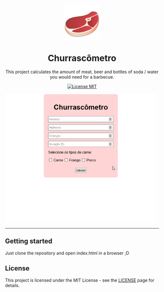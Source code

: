 <h1 align="center">
<br>
  <img src="./images/meat.png" alt="Churrascômetro" width="120">
<br>
<br>
Churrascômetro
</h1>

<p align="center">This project calculates the amount of meat, beer and bottles of soda / water you would need for a barbecue.
</p>

<p align="center">
  <a href="https://opensource.org/licenses/MIT">
    <img src="https://img.shields.io/badge/License-MIT-blue.svg" alt="License MIT">
  </a>
</p>

[//]: # (Add your gifs/images here:)
<div>
  <img src="./images/test.gif" alt="demo" height="425">
</div>

<hr />

## Getting started

Just clone the repository and open index.html in a browser ;D


## License

This project is licensed under the MIT License - see the [LICENSE](https://opensource.org/licenses/MIT) page for details.